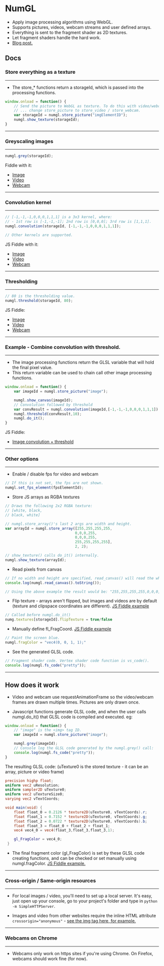 # NumGL

- Apply image processing algorithms using WebGL.
- Supports pictures, videos, webcam streams and user defined arrays.
- Everything is sent to the fragment shader as 2D textures.
- Let fragment shaders handle the hard work.
- <a href="https://jongomez.github.io/post/numgl/">Blog post.</a>

## Docs

### Store everything as a texture

---

- The store_* functions return a storageId, which is passed into the processing functions.

```javascript
window.onload = function() {
	// Send the picture to WebGL as texture. To do this with video/webcam...
	// ... change store_picture to store_video / store_webcam.
	var storageId = numgl.store_picture("imgElementID");
	numgl.show_texture(storageId);
}
```

---

### Greyscaling images

---

```javascript
numgl.grey(storageId);
```

Fiddle with it:

- <a href="http://jsfiddle.net/jongomez/q3n5gj7u/">Image</a>
- <a href="http://jsfiddle.net/jongomez/q3n5gj7u/1/">Video</a>
- <a href="https://jsfiddle.net/jongomez/q3n5gj7u/24/">Webcam</a>

---

### Convolution kernel

---

```javascript
// [-1,-1,-1,0,0,0,1,1,1] is a 3x3 kernel, where:
// - 1st row is [-1,-1,-1]; 2nd row is [0,0,0]; 3rd row is [1,1,1].
numgl.convolution(storageId, [-1,-1,-1,0,0,0,1,1,1]);

// Other kernels are supported.
```

JS Fiddle with it:

- <a href="http://jsfiddle.net/jongomez/6pgbwkff/">Image</a>
- <a href="http://jsfiddle.net/jongomez/6pgbwkff/1/">Video</a>
- <a href="https://jsfiddle.net/jongomez/6pgbwkff/40/">Webcam</a>

---

### Thresholding

---

```javascript
// 80 is the thresholding value.
numgl.threshold(storageId, 80);
```

JS Fiddle:

- <a href="http://jsfiddle.net/jongomez/eap27rhq/">Image</a>
- <a href="http://jsfiddle.net/jongomez/eap27rhq/1/">Video</a>
- <a href="https://jsfiddle.net/jongomez/eap27rhq/14/">Webcam</a>

---

### Example - Combine convolution with threshold.

---

- The image processing functions return the GLSL variable that will hold the final pixel value.
- This return variable can be used to chain call other image processing functions.

```javascript
window.onload = function() {
	var imageId = numgl.store_picture("image");

	numgl.show_canvas(imageId);
	// Convolution followed by threshold
	var convResult = numgl.convolution(imageId,[-1,-1,-1,0,0,0,1,1,1]);
	numgl.threshold(convResult,10);
	numgl.do_it();
}
```

JS Fiddle:

- <a href="http://jsfiddle.net/b091mkbh/5/">Image convolution + threshold</a>

---

### Other options

---

- Enable / disable fps for video and webcam

```javascript
// If this is not set, the fps are not shown.
numgl.set_fps_element(fpsElementId);

```

- Store JS arrays as RGBA textures

```javascript
// Draws the following 2x2 RGBA texture: 
// [white, black,
// black, white]

// numgl.store_array()'s last 2 args are width and height.
var arrayId = numgl.store_array([255,255,255,255,
								0,0,0,255,
								0,0,0,255,
								255,255,255,255], 
								2, 2);

// show_texture() calls do_it() internally.
numgl.show_texture(arrayId);

```

- Read pixels from canvas

```javascript
// If no width and height are specified, read_canvas() will read the whole canvas.
console.log(numgl.read_canvas().toString());

// Using the above example the result would be: "255,255,255,255,0,0,0,255,0,0,0,255,255,255,255,255"

```

- Flip texture - arrays aren't flipped, but images and videos are by default (texture and clipspace coordinates are different). <a href="http://jsfiddle.net/jongomez/n2gx6986/">JS Fiddle example</a>

```javascript
// Called before numgl.do_it()
numg.textures[storageId].flipTexture = true/false
```

- Manually define fl_FragCoord. <a href="http://jsfiddle.net/jongomez/sbfe1yvz/">JS Fiddle example</a>

```javascript
// Paint the screen blue.
numgl.fragColor = "vec4(0, 0, 1, 1);"
```

- See the generated GLSL code.

```javascript
// Fragment shader code. Vertex shader code function is vs_code().
console.log(numgl.fs_code("pretty"));
```

---

## How does it work

- Video and webcam use requestAnimationFrame so the video/webcam frames are drawn multiple times. Pictures are only drawn once.

- Javascript functions generate GLSL code, and when the user calls numgl.do_it() that GLSL code is compiled and executed. eg:

```javascript
window.onload = function() {
	// "image" is the <img> tag ID.
	var imageId = numgl.store_picture("image");

	numgl.grey(imageId);
	// Console log the GLSL code generated by the numgl.grey() call:
	console.log(numgl.fs_code("pretty"));
}
```

The resulting GLSL code: (uTexture0 is the stored texture - it can be an array, picture or video frame)

```GLSL
precision highp float;
uniform vec2 uResolution;
uniform sampler2D uTexture0;
uniform vec2 uTextureSize0;
varying vec2 vTextCoords;

void main(void) {
	float float_0 = 0.2126 * texture2D(uTexture0, vTextCoords).r;
	float float_1 = 0.7152 * texture2D(uTexture0, vTextCoords).g;
	float float_2 = 0.0722 * texture2D(uTexture0, vTextCoords).b;
	float float_3 = float_0 + float_2 + float_1;
	vec4 vec4_0 = vec4(float_3,float_3,float_3,1);

	gl_FragColor = vec4_0;
 }
```

- The final fragment color (gl_FragColor) is set by these GLSL code creating functions, and can be checked or set manually using numgl.fragColor. <a href="http://jsfiddle.net/jongomez/sbfe1yvz/">JS Fiddle example.</a>

---

### Cross-origin / Same-origin resources

---

- For local images / video, you'll need to set up a local server. It's easy, just open up your console, go to your project's folder and type in ``` python -m SimpleHTTPServer ```.

- Images and video from other websites require the inline HTML attribute ``` crossorigin="anonymous" ``` - <a href="http://jsfiddle.net/jongomez/q3n5gj7u/">see the img tag here, for example.</a>

---

### Webcams on Chrome

---

- Webcams only work on https sites if you're using Chrome. On Firefox, webcams should work fine (for now).

